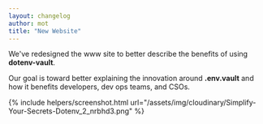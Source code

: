 ```yaml
---
layout: changelog
author: mot
title: "New Website"
---
```


We've redesigned the www site to better describe the benefits of using **dotenv-vault**.

Our goal is toward better explaining the innovation around **.env.vault** and how it benefits developers, dev ops teams, and CSOs.

{% include helpers/screenshot.html url="/assets/img/cloudinary/Simplify-Your-Secrets-Dotenv_2_nrbhd3.png" %}

